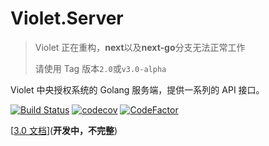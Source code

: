 # Violet.Server

> Violet 正在重构，**next**以及**next-go**分支无法正常工作
>
> 请使用 Tag 版本`2.0`或`v3.0-alpha`

Violet 中央授权系统的 Golang 服务端，提供一系列的 API 接口。

[![Build Status](https://github.com/XMatrixStudio/Violet.Server/workflows/Violet%20CI/badge.svg?branch=next-go&event=push)](https://github.com/XMatrixStudio/Violet.Server/actions?workflow=Violet+CI)
[![codecov](https://codecov.io/gh/XMatrixStudio/Violet.Server/branch/next/graph/badge.svg)](https://codecov.io/gh/XMatrixStudio/Violet.Server)
[![CodeFactor](https://www.codefactor.io/repository/github/xmatrixstudio/violet.server/badge)](https://www.codefactor.io/repository/github/xmatrixstudio/violet.server)

[[3.0 文档](https://xmatrix.studio/docs/swagger/?url=https://xmatrix.studio/docs/api/v3-internal.yml)](**开发中，不完整**)
